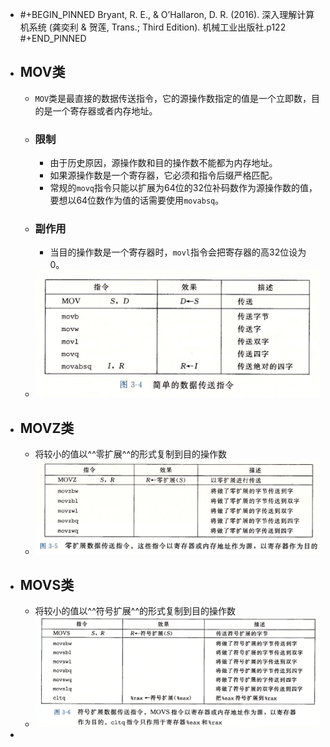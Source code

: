 - #+BEGIN_PINNED
  Bryant, R. E., & O’Hallaron, D. R. (2016). 深入理解计算机系统 (龚奕利 & 贺莲, Trans.; Third Edition). 机械工业出版社.p122
  #+END_PINNED
- ## MOV类
	- `MOV`类是最直接的数据传送指令，它的源操作数指定的值是一个立即数，目的是一个寄存器或者内存地址。
	- ### 限制
		- 由于历史原因，源操作数和目的操作数不能都为内存地址。
		- 如果源操作数是一个寄存器，它必须和指令后缀严格匹配。
		- 常规的`movq`指令只能以扩展为64位的32位补码数作为源操作数的值，要想以64位数作为值的话需要使用`movabsq`。
	- ### 副作用
		- 当目的操作数是一个寄存器时，`movl`指令会把寄存器的高32位设为0。
	- ![image.png](../assets/image_1666083917890_0.png)
- ## MOVZ类
	- 将较小的值以^^零扩展^^的形式复制到目的操作数
	- ![image.png](../assets/image_1666084367170_0.png)
- ## MOVS类
	- 将较小的值以^^符号扩展^^的形式复制到目的操作数
	- ![image.png](../assets/image_1666084456501_0.png)
-